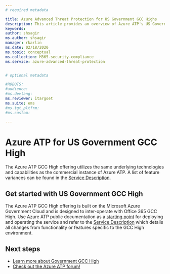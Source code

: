 ```yaml
---
# required metadata

title: Azure Advanced Threat Protection for US Government GCC Highs
description: This article provides an overview of Azure ATP's US Government for GCC High offering.
keywords:
author: shsagir
ms.author: shsagir
manager: rkarlin
ms.date: 02/18/2020
ms.topic: conceptual
ms.collection: M365-security-compliance
ms.service: azure-advanced-threat-protection


# optional metadata

#ROBOTS:
#audience:
#ms.devlang:
ms.reviewer: itargoet
ms.suite: ems
#ms.tgt_pltfrm:
#ms.custom:

---
```



# Azure ATP for US Government GCC High

The Azure ATP GCC High offering utilizes the same underlying technologies and capabilities as the commercial instance of Azure ATP. A list of feature variances can be found in the [Service Description](/enterprise-mobility-security/solutions/ems-azure-atp-govt-service-description).

## Get started with US Government GCC High

The Azure ATP GCC High offering is built on the Microsoft Azure Government Cloud and is designed to inter-operate with Office 365 GCC High. Use Azure ATP public documentation as a [starting point](install-atp-step1.md) for deploying and operating the service and refer to the [Service Description](/enterprise-mobility-security/solutions/ems-azure-atp-govt-service-description) which details all changes from functionality or features specific to the GCC High environment.  

## Next steps

- [Learn more about Government GCC High](/enterprise-mobility-security/solutions/ems-security-govt-description)
- [Check out the Azure ATP forum!](https://aka.ms/azureatpcommunity)
